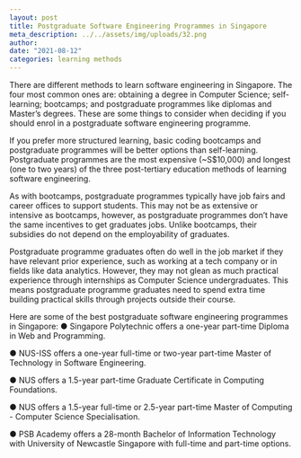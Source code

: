 ```yaml
---
layout: post
title: Postgraduate Software Engineering Programmes in Singapore
meta_description: ../../assets/img/uploads/32.png
author:
date: "2021-08-12"
categories: learning methods
---
```


There are different methods to learn software engineering in Singapore. The four most common ones are: obtaining a degree in Computer Science; self-learning; bootcamps; and postgraduate programmes like diplomas and Master’s degrees. These are some things to consider when deciding if you should enrol in a postgraduate software engineering programme.

If you prefer more structured learning, basic coding bootcamps and postgraduate programmes will be better options than self-learning. Postgraduate programmes are the most expensive (~S$10,000) and longest (one to two years) of the three post-tertiary education methods of learning software engineering.

As with bootcamps, postgraduate programmes typically have job fairs and career offices to support students. This may not be as extensive or intensive as bootcamps, however, as postgraduate programmes don’t have the same incentives to get graduates jobs. Unlike bootcamps, their subsidies do not depend on the employability of graduates.

Postgraduate programme graduates often do well in the job market if they have relevant prior experience, such as working at a tech company or in fields like data analytics. However, they may not glean as much practical experience through internships as Computer Science undergraduates. This means postgraduate programme graduates need to spend extra time building practical skills through projects outside their course.

Here are some of the best postgraduate software engineering programmes in Singapore:
● Singapore Polytechnic offers a one-year part-time Diploma in Web and Programming.

● NUS-ISS offers a one-year full-time or two-year part-time Master of Technology in Software Engineering.

● NUS offers a 1.5-year part-time Graduate Certificate in Computing Foundations.

● NUS offers a 1.5-year full-time or 2.5-year part-time Master of Computing - Computer Science Specialisation.

● PSB Academy offers a 28-month Bachelor of Information Technology with University of Newcastle Singapore with full-time and part-time options.
